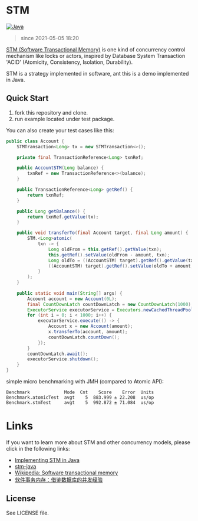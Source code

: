 # STM

[![Java](https://img.shields.io/badge/language-Java-orange.svg)]()

> since 2021-05-05 18:20

[STM (Software Transactional Memory)](https://en.wikipedia.org/wiki/Software_transactional_memory) is one kind of concurrency control mechanism like locks or actors, inspired by 
Database System Transaction 'ACID' (Atomicity, Consistency, Isolation, Durability). 

STM is a strategy implemented in software, ant this is a demo implemented in Java.

## Quick Start
1. fork this repository and clone.
2. run example located under test package.

You can also create your test cases like this:
```java
public class Account {
    STMTransaction<Long> tx = new STMTransaction<>();

    private final TransactionReference<Long> txnRef;

    public AccountSTM(Long balance) {
        txnRef = new TransactionReference<>(balance);
    }

    public TransactionReference<Long> getRef() {
        return txnRef;
    }

    public Long getBalance() {
        return txnRef.getValue(tx);
    }

    public void transferTo(final Account target, final Long amount) {
        STM.<Long>atomic(
            txn -> {
                Long oldFrom = this.getRef().getValue(txn);
                this.getRef().setValue(oldFrom - amount, txn);
                Long oldTo = ((AccountSTM) target).getRef().getValue(txn);
                ((AccountSTM) target).getRef().setValue(oldTo + amount, txn);
            }
        );
    }
    
    public static void main(String[] args) {
        Account account = new Account(0L);
        final CountDownLatch countDownLatch = new CountDownLatch(1000);
        ExecutorService executorService = Executors.newCachedThreadPool();
        for (int i = 0; i < 1000; i++) {
            executorService.execute(() -> {
                Account x = new Account(amount);
                x.transferTo(account, amount);
                countDownLatch.countDown();
            });
        }
        countDownLatch.await();
        executorService.shutdown();
    }
}
```

simple micro benchmarking with JMH (compared to Atomic API):
```text
Benchmark             Mode  Cnt    Score    Error  Units
Benchmark.atomicTest  avgt    5  883.999 ± 22.208  us/op
Benchmark.stmTest     avgt    5  992.872 ± 71.084  us/op
```

# Links
If you want to learn more about STM and other concurrency models, please click in the following links: 
- [Implementing STM in Java](https://www.slideshare.net/mishadoff/implementing-stm-in-java)
- [stm-java](https://github.com/epam-mooc/stm-java)
- [Wikipedia: Software transactional memory](https://en.wikipedia.org/wiki/Software_transactional_memory)
- [软件事务内存：借鉴数据库的并发经验](https://time.geekbang.org/column/article/99251)

## License
See LICENSE file.
